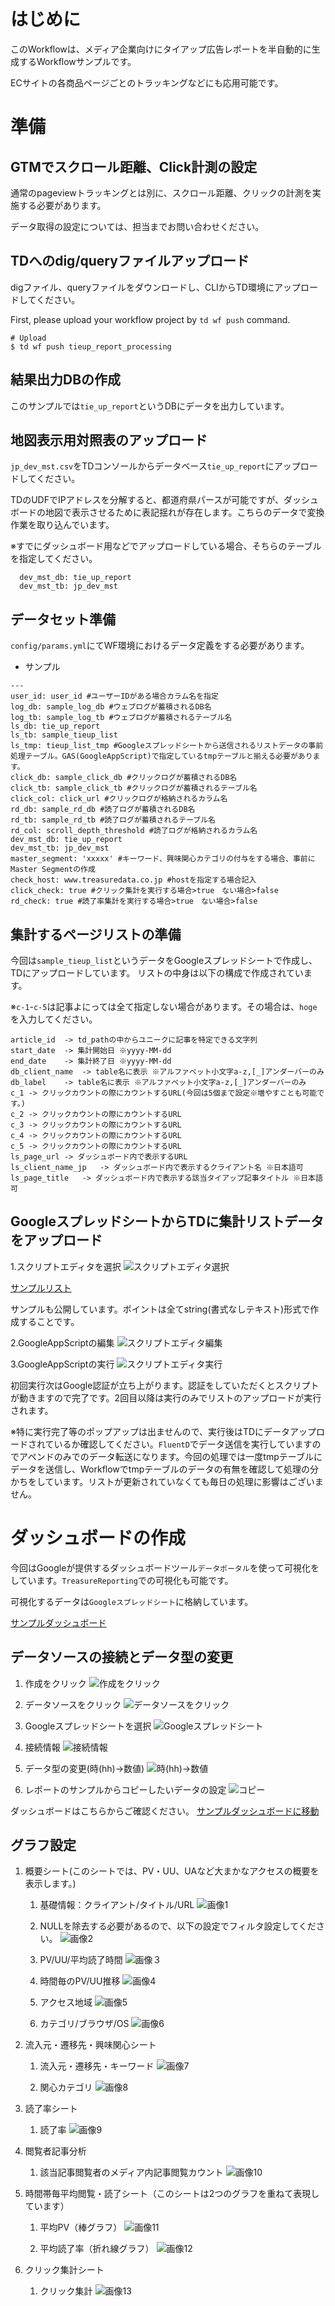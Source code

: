 # はじめに

このWorkflowは、メディア企業向けにタイアップ広告レポートを半自動的に生成するWorkflowサンプルです。  
  
ECサイトの各商品ページごとのトラッキングなどにも応用可能です。
  
# 準備

## GTMでスクロール距離、Click計測の設定

通常のpageviewトラッキングとは別に、スクロール距離、クリックの計測を実施する必要があります。
  
データ取得の設定については、担当までお問い合わせください。

  
## TDへのdig/queryファイルアップロード

digファイル、queryファイルをダウンロードし、CLIからTD環境にアップロードしてください。
  
First, please upload your workflow project by `td wf push` command.
```
# Upload
$ td wf push tieup_report_processing
```

  
## 結果出力DBの作成

このサンプルでは`tie_up_report`というDBにデータを出力しています。

  
## 地図表示用対照表のアップロード

`jp_dev_mst.csv`をTDコンソールからデータベース`tie_up_report`にアップロードしてください。
  
TDのUDFでIPアドレスを分解すると、都道府県パースが可能ですが、ダッシュボードの地図で表示させるために表記揺れが存在します。こちらのデータで変換作業を取り込んでいます。
  
※すでにダッシュボード用などでアップロードしている場合、そちらのテーブルを指定してください。

```
  dev_mst_db: tie_up_report
  dev_mst_tb: jp_dev_mst
```
  
## データセット準備

`config/params.yml`にてWF環境におけるデータ定義をする必要があります。

- サンプル
```
---
user_id: user_id #ユーザーIDがある場合カラム名を指定
log_db: sample_log_db #ウェブログが蓄積されるDB名
log_tb: sample_log_tb #ウェブログが蓄積されるテーブル名
ls_db: tie_up_report
ls_tb: sample_tieup_list
ls_tmp: tieup_list_tmp #Googleスプレッドシートから送信されるリストデータの事前処理テーブル。GAS(GoogleAppScript)で指定しているtmpテーブルと揃える必要があります。
click_db: sample_click_db #クリックログが蓄積されるDB名
click_tb: sample_click_tb #クリックログが蓄積されるテーブル名
click_col: click_url #クリックログが格納されるカラム名
rd_db: sample_rd_db #読了ログが蓄積されるDB名
rd_tb: sample_rd_tb #読了ログが蓄積されるテーブル名
rd_col: scroll_depth_threshold #読了ログが格納されるカラム名
dev_mst_db: tie_up_report
dev_mst_tb: jp_dev_mst
master_segment: 'xxxxx' #キーワード、興味関心カテゴリの付与をする場合、事前にMaster Segmentの作成
check_host: www.treasuredata.co.jp #hostを指定する場合記入
click_check: true #クリック集計を実行する場合>true　ない場合>false
rd_check: true #読了率集計を実行する場合>true　ない場合>false
```

  
## 集計するページリストの準備

今回は`sample_tieup_list`というデータをGoogleスプレッドシートで作成し、TDにアップロードしています。
リストの中身は以下の構成で作成されています。
  
※`c-1`-`c-5`は記事よにっては全て指定しない場合があります。その場合は、`hoge`を入力してください。

```
article_id	-> td_pathの中からユニークに記事を特定できる文字列
start_date	-> 集計開始日 ※yyyy-MM-dd
end_date	-> 集計終了日 ※yyyy-MM-dd
db_client_name	-> table名に表示 ※アルファベット小文字a-z,[_]アンダーバーのみ
db_label	-> table名に表示 ※アルファベット小文字a-z,[_]アンダーバーのみ
c_1	-> クリックカウントの際にカウントするURL(今回は5個まで設定※増やすことも可能です。)
c_2	-> クリックカウントの際にカウントするURL
c_3	-> クリックカウントの際にカウントするURL
c_4	-> クリックカウントの際にカウントするURL
c_5	-> クリックカウントの際にカウントするURL
ls_page_url	-> ダッシュボード内で表示するURL
ls_client_name_jp	-> ダッシュボード内で表示するクライアント名 ※日本語可
ls_page_title	-> ダッシュボード内で表示する該当タイアップ記事タイトル ※日本語可
```
  
## GoogleスプレッドシートからTDに集計リストデータをアップロード
  
1.スクリプトエディタを選択
![スクリプトエディタ選択](https://github.com/tsukaharakazuki/image/blob/master/tieup_gs_1.png?raw=true "スクリプトエディタ")
  
[サンプルリスト](https://docs.google.com/spreadsheets/d/1uuwHBj_CSeaWT9JMWbdC8eewNEWrLQS1R8Lxp1yNEc0/edit?usp=sharing)
  
サンプルも公開しています。ポイントは全てstring(書式なしテキスト)形式で作成することです。 
  
2.GoogleAppScriptの編集
![スクリプトエディタ編集](https://github.com/tsukaharakazuki/image/blob/master/tieup_gs_2.png?raw=true "スクリプトエディタ編集")
  
3.GoogleAppScriptの実行
![スクリプトエディタ実行](https://github.com/tsukaharakazuki/image/blob/master/tieup_gs_3.png?raw=true "スクリプトエディタ実行")
  
初回実行次はGoogle認証が立ち上がります。認証をしていただくとスクリプトが動きますので完了です。2回目以降は実行のみでリストのアップロードが実行されます。
  
※特に実行完了等のポップアップは出ませんので、実行後はTDにデータアップロードされているか確認してください。`FluentD`でデータ送信を実行していますのでアペンドのみでのデータ転送になります。今回の処理では一度tmpテーブルにデータを送信し、Workflowでtmpテーブルのデータの有無を確認して処理の分かちをしています。リストが更新されていなくても毎日の処理に影響はございません。
  
# ダッシュボードの作成
  
今回はGoogleが提供するダッシュボードツール`データポータル`を使って可視化をしています。`TreasureReporting`での可視化も可能です。
  
可視化するデータは`Googleスプレッドシート`に格納しています。
  
[サンプルダッシュボード](https://datastudio.google.com/open/1OPjVTE12iBTv5Q8EAQ0Fi3eN1Rvqk_rU)
  
## データソースの接続とデータ型の変更

1. 作成をクリック
![作成をクリック](https://github.com/tsukaharakazuki/image/blob/master/datasauce_gs_01.png?raw=true "作成をクリック")
  
2. データソースをクリック
![データソースをクリック](https://github.com/tsukaharakazuki/image/blob/master/datasauce_gs_02.png?raw=true "データソースをクリック")

3. Googleスプレッドシートを選択
![Googleスプレッドシート](https://github.com/tsukaharakazuki/image/blob/master/datasauce_gs_03.png?raw=true "Googleスプレッドシート")

4. 接続情報
![接続情報](https://github.com/tsukaharakazuki/image/blob/master/datasauce_gs_04.png?raw=true "接続情報")

5. データ型の変更(時(hh)->数値)
![時(hh)->数値](https://github.com/tsukaharakazuki/image/blob/master/datasauce_gs_05.png?raw=true "時(hh)->数値")
　
6. レポートのサンプルからコピーしたいデータの設定
![コピー](https://github.com/tsukaharakazuki/image/blob/master/datasauce_gs_06.png?raw=true "コピー")
  
ダッシュボードはこちらからご確認ください。
[サンプルダッシュボードに移動](https://datastudio.google.com/open/1OPjVTE12iBTv5Q8EAQ0Fi3eN1Rvqk_rU)
  
## グラフ設定

1. 概要シート(このシートでは、PV・UU、UAなど大まかなアクセスの概要を表示します。)
  
   1. 基礎情報：クライアント/タイトル/URL
    ![画像1](https://github.com/tsukaharakazuki/image/blob/master/dataportal_graph_1.png?raw=true "画像1")
    
   2. NULLを除去する必要があるので、以下の設定でフィルタ設定してください。
    ![画像2](https://github.com/tsukaharakazuki/image/blob/master/dataportal_graph_2.png?raw=true "画像2")
   
   3. PV/UU/平均読了時間
    ![画像３](https://github.com/tsukaharakazuki/image/blob/master/dataportal_graph_3.png?raw=true "画像３")   
   
   4. 時間毎のPV/UU推移
    ![画像4](https://github.com/tsukaharakazuki/image/blob/master/dataportal_graph_4.png?raw=true "画像4")  
   
   5. アクセス地域
    ![画像5](https://github.com/tsukaharakazuki/image/blob/master/dataportal_graph_5.png?raw=true "画像5")  
   
   6. カテゴリ/ブラウザ/OS
    ![画像6](https://github.com/tsukaharakazuki/image/blob/master/dataportal_graph_6.png?raw=true "画像6")     

2. 流入元・遷移先・興味関心シート
  
   1. 流入元・遷移先・キーワード
    ![画像7](https://github.com/tsukaharakazuki/image/blob/master/dataportal_graph_7.png?raw=true "画像7") 
    
   2. 関心カテゴリ
    ![画像8](https://github.com/tsukaharakazuki/image/blob/master/dataportal_graph_8.png?raw=true "画像8")    
  
3. 読了率シート
  
   1. 読了率
    ![画像9](https://github.com/tsukaharakazuki/image/blob/master/dataportal_graph_9.png?raw=true "画像9")   
  
4. 閲覧者記事分析
  
   1. 該当記事閲覧者のメディア内記事閲覧カウント
    ![画像10](https://github.com/tsukaharakazuki/image/blob/master/dataportal_graph_10.png?raw=true "画像10")  
  
5. 時間帯毎平均閲覧・読了シート（このシートは2つのグラフを重ねて表現しています）
  
   1. 平均PV（棒グラフ）
    ![画像11](https://github.com/tsukaharakazuki/image/blob/master/dataportal_graph_11.png?raw=true "画像11")  
  
   2. 平均読了率（折れ線グラフ）
    ![画像12](https://github.com/tsukaharakazuki/image/blob/master/dataportal_graph_12.png?raw=true "画像12")  
  
6. クリック集計シート
  
   1. クリック集計
    ![画像13](https://github.com/tsukaharakazuki/image/blob/master/dataportal_graph_13.png?raw=true "画像13")  

